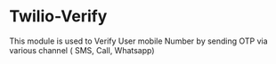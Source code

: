 # Twilio-Verify
This module is used to Verify User mobile Number by sending OTP via various channel ( SMS, Call, Whatsapp)
